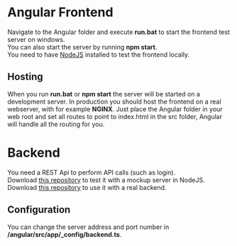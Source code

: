 # Angular Frontend
Navigate to the Angular folder and execute **run.bat** to start the frontend test server on windows.  
You can also start the server by running **npm start**.  
You need to have [NodeJS](https://nodejs.org/en/) installed to test the frontend locally.

## Hosting
When you run **run.bat** or **npm start** the server will be started on a development server. In production you should host the frontend on a real webserver, with for example **NGINX**. Just place the Angular folder in your web root and set all routes to point to index.html in the src folder, Angular will handle all the routing for you.

# Backend
You need a REST Api to perform API calls (such as login).  
Download [this repository](https://github.com/phek/arch-node) to test it with a mockup server in NodeJS.  
Download [this repository](https://github.com/Uddekudde/arch-javaEE) to use it with a real backend.

## Configuration
You can change the server address and port number in **/angular/src/app/_config/backend.ts**.
